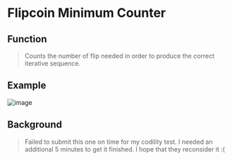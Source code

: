 # Flipcoin Minimum Counter

## Function
> Counts the number of flip needed in order to produce the correct iterative sequence.

## Example
![image](https://user-images.githubusercontent.com/52370507/113868567-65210d00-97e2-11eb-971d-e6a090d2bff4.png)

## Background
> Failed to submit this one on time for my codility test. I needed an additional 5 minutes to get it finished. I hope that they reconsider it :(
